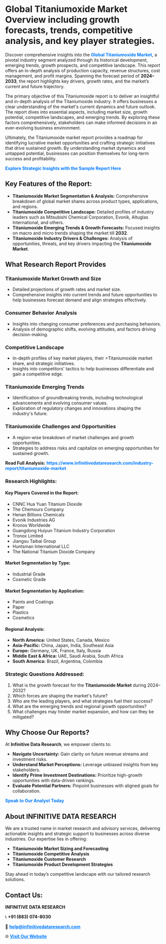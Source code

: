 <h1>Global Titaniumoxide Market Overview including growth forecasts, trends, competitive analysis, and key player strategies.</h1>
<p>
Discover comprehensive insights into the 
<a href="https://www.infinitivedataresearch.com/industry-report/titaniumoxide-market" rel="dofollow" style="color: #007BFF; text-decoration: none;"><strong>Global Titaniumoxide Market</strong></a>, a pivotal industry segment analyzed through its historical development, emerging trends, growth prospects, and competitive landscape. This report offers an in-depth analysis of production capacity, revenue structures, cost management, and profit margins. Spanning the forecast period of <strong>2024–2033</strong>, the report highlights key drivers, growth rates, and the market’s current and future trajectory.
</p>
<p>
The primary objective of this Titaniumoxide report is to deliver an insightful and in-depth analysis of the Titaniumoxide industry. It offers businesses a clear understanding of the market's current dynamics and future outlook. The report dives into essential aspects, including market size, growth potential, competitive landscapes, and emerging trends. By exploring these factors comprehensively, stakeholders can make informed decisions in an ever-evolving business environment.
</p>
<p>
Ultimately, the Titaniumoxide market report provides a roadmap for identifying lucrative market opportunities and crafting strategic initiatives that drive sustained growth. By understanding market dynamics and untapped potential, businesses can position themselves for long-term success and profitability.
</p>
<p>
<a href="https://www.infinitivedataresearch.com/request-sample/reportId=105640" style="color: #007BFF; text-decoration: none;"><strong>Explore Strategic Insights with the Sample Report Here</strong></a>
</p>

<h2>Key Features of the Report:</h2>
<ul>
<li><strong>Titaniumoxide Market Segmentation & Analysis:</strong> Comprehensive breakdown of global market shares across product types, applications, and regions.</li>
<li><strong>Titaniumoxide Competitive Landscape:</strong> Detailed profiles of industry leaders such as Mitsubishi Chemical Corporation, Evonik, Altuglas International, and others.</li>
<li><strong>Titaniumoxide Emerging Trends & Growth Forecasts:</strong> Focused insights on macro and micro trends shaping the market till <strong>2032</strong>.</li>
<li><strong>Titaniumoxide Industry Drivers & Challenges:</strong> Analysis of opportunities, threats, and key drivers impacting the <strong>Titaniumoxide Market</strong>.</li>
</ul>

<h2>What Research Report Provides</h2>
<h3>Titaniumoxide Market Growth and Size</h3>
<ul>
<li>Detailed projections of growth rates and market size.</li>
<li>Comprehensive insights into current trends and future opportunities to help businesses forecast demand and align strategies effectively.</li>
</ul>

<h3>Consumer Behavior Analysis</h3>
<ul>
<li>Insights into changing consumer preferences and purchasing behaviors.</li>
<li>Analysis of demographic shifts, evolving attitudes, and factors driving decision-making.</li>
</ul>

<h3>Competitive Landscape</h3>
<ul>
<li>In-depth profiles of key market players, their >Titaniumoxide market share, and strategic initiatives.</li>
<li>Insights into competitors' tactics to help businesses differentiate and gain a competitive edge.</li>
</ul>

<h3>Titaniumoxide Emerging Trends</h3>
<ul>
<li>Identification of groundbreaking trends, including technological advancements and evolving consumer values.</li>
<li>Exploration of regulatory changes and innovations shaping the industry's future.</li>
</ul>

<h3>Titaniumoxide Challenges and Opportunities</h3>
<ul>
<li>A region-wise breakdown of market challenges and growth opportunities.</li>
<li>Strategies to address risks and capitalize on emerging opportunities for sustained growth.</li>
</ul>
<p><strong>Read Full Analysis:</strong> <a href="https://www.infinitivedataresearch.com/industry-report/titaniumoxide-market" rel="dofollow" style="color: #007BFF; text-decoration: none;"><strong>https://www.infinitivedataresearch.com/industry-report/titaniumoxide-market</strong></a></p>
<h3>Research Highlights:</h3>
<h4>Key Players Covered in the Report:</h4>
<ul><li>CNNC Hua Yuan Titanium Dioxide</li><li>The Chemours Company</li><li>Henan Billions Chemicals</li><li>Evonik Industries AG</li><li>Kronos Worldwide</li><li>Guangdong Huiyun Titanium Industry Corporation</li><li>Tronox Limited</li><li>Jiangsu Taibai Group</li><li>Huntsman International LLC</li><li>The National Titanium Dioxide Company</li></ul>
<h4>Market Segmentation by Type:</h4>
<ul><li>Industrial Grade</li><li>Cosmetic Grade</li></ul>
<h4>Market Segmentation by Application:</h4>
<ul><li>Paints and Coatings</li><li>Paper</li><li>Plastics</li><li>Cosmetics</li></ul>

<h4>Regional Analysis:</h4>
<ul>
<li><strong>North America:</strong> United States, Canada, Mexico</li>
<li><strong>Asia-Pacific:</strong> China, Japan, India, Southeast Asia</li>
<li><strong>Europe:</strong> Germany, UK, France, Italy, Russia</li>
<li><strong>Middle East & Africa:</strong> UAE, Saudi Arabia, South Africa</li>
<li><strong>South America:</strong> Brazil, Argentina, Colombia</li>
</ul>

<h3>Strategic Questions Addressed:</h3>
<ol>
<li>What is the growth forecast for the <strong>Titaniumoxide Market</strong> during 2024–2032?</li>
<li>Which forces are shaping the market's future?</li>
<li>Who are the leading players, and what strategies fuel their success?</li>
<li>What are the emerging trends and regional growth opportunities?</li>
<li>What challenges may hinder market expansion, and how can they be mitigated?</li>
</ol>

<h2>Why Choose Our Reports?</h2>
<p>At <strong>Infinitive Data Research</strong>, we empower clients to:</p>
<ul>
<li><strong>Navigate Uncertainty:</strong> Gain clarity on future revenue streams and investment risks.</li>
<li><strong>Understand Market Perceptions:</strong> Leverage unbiased insights from key stakeholders.</li>
<li><strong>Identify Prime Investment Destinations:</strong> Prioritize high-growth opportunities with data-driven rankings.</li>
<li><strong>Evaluate Potential Partners:</strong> Pinpoint businesses with aligned goals for collaboration.</li>
</ul>
<p><a href="https://www.infinitivedataresearch.com/industry-report/titaniumoxide-market" rel="dofollow" style="color: #007BFF; text-decoration: none;"><strong>Speak to Our Analyst Today</strong></a></p>

<h2>About INFINITIVE DATA RESEARCH</h2>
<p>We are a trusted name in market research and advisory services, delivering actionable insights and strategic support to businesses across diverse industries. Our expertise lies in offering:</p>
<ul>
<li><strong>Titaniumoxide Market Sizing and Forecasting</strong></li>
<li><strong>Titaniumoxide Competitive Analysis</strong></li>
<li><strong>Titaniumoxide Customer Research</strong></li>
<li><strong>Titaniumoxide Product Development Strategies</strong></li>
</ul>
<p>Stay ahead in today’s competitive landscape with our tailored research solutions.</p>

<h2>Contact Us:</h2>
<p><strong>INFINITIVE DATA RESEARCH</strong></p>
<p>📞 <strong>+91 (883) 074-8030</strong></p>
<p>📧 <strong><a href="mailto:help@infinitivedataresearch.com" style="color: #007BFF;">help@infinitivedataresearch.com</a></strong></p>
<p>🌐 <strong><a href="https://www.infinitivedataresearch.com" rel="dofollow" style="color: #007BFF;">Visit Our Website</a></strong></p>